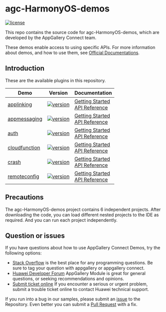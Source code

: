 # agc-HarmonyOS-demos
[![license](https://img.shields.io/badge/license-Apache--2.0-green)](./LICENCE)

This repo contains the source code for agc-HarmonyOS-demos, which are developed by the AppGallery Connect team.

These demos enable access to using specific APIs. For more information
about demos, and how to use them, see
[Official Documentations](https://developer.huawei.com/consumer/en/doc/development/AppGallery-connect-Guides/agc-get-started-harmonyos-0000001184684961).


## Introduction
These are the available plugins in this repository.

| Demo | Version | Documentation |
|--------|-----|-----|
| [applinking](./applinking) | [![version](https://img.shields.io/badge/Release-1.3.1.300-yellow)](./applinking) | [Getting Started](https://developer.huawei.com/consumer/en/doc/development/AppGallery-connect-Guides/agc-applinking-getstarted-harmonyos-0000001139799850) <br/> [API Reference](https://developer.huawei.com/consumer/cn/doc/development/AppGallery-connect-References/appmessaging-overview-java-0000001153013530) |
| [appmessaging](./appmessaging) | [![version](https://img.shields.io/badge/Release-1.3.1.300-yellow)](./appmessaging) | [Getting Started](https://developer.huawei.com/consumer/en/doc/development/AppGallery-connect-Guides/agc--cloudhosting-webprocess-0000001196769955) <br/> [API Reference](https://developer.huawei.com/consumer/cn/doc/development/AppGallery-connect-References/appmessaging-overview-java-0000001153013530) |
| [auth](./auth) | [![version](https://img.shields.io/badge/Release-1.3.1.300-yellow)](./auth) | [Getting Started](https://developer.huawei.com/consumer/en/doc/development/AppGallery-connect-Guides/agc-auth-harmonyos-getstarted-0000001197409867) <br/> [API Reference](https://developer.huawei.com/consumer/en/doc/development/AppGallery-connect-References/harmonyos-java-overview-0000001197411131) |
| [cloudfunction](./cloudfunction) | [![version](https://img.shields.io/badge/Release-1.3.1.300-yellow)](./cloudfunction) | [Getting Started](https://developer.huawei.com/consumer/cn/doc/development/AppGallery-connect-Guides/agc-cloudfunction-functioncall-java-0000001153163346) <br/> [API Reference](https://developer.huawei.com/consumer/en/doc/development/AppGallery-connect-References/overview-java-0000001153005006) |
| [crash](./crash) | [![version](https://img.shields.io/badge/Release-1.3.1.300-yellow)](./crash) | [Getting Started](https://developer.huawei.com/consumer/en/doc/development/AppGallery-connect-Guides/agc-crash-getstarted-harmonyos-0000001185398953) <br/> [API Reference](https://developer.huawei.com/consumer/en/doc/development/AppGallery-connect-References/overview-harmonyos-0000001185399149) |
| [remoteconfig](./remoteconfig) | [![version](https://img.shields.io/badge/Release-1.3.1.300-yellow)](./remoteconfig) | [Getting Started](https://developer.huawei.com/consumer/en/doc/development/AppGallery-connect-Guides/agc-remoteconfig-harmonyos-getstarted-0000001139007220) <br/> [API Reference](https://developer.huawei.com/consumer/en/doc/development/AppGallery-connect-References/harmony-remoteconfig-overview-0000001188328547) |

## Precautions
The agc-HarmonyOS-demos project contains 6 independent projects. After downloading the code, you can load different nested projects to the IDE as required. And you can run each project independently.

## Question or issues
If you have questions about how to use AppGallery Connect Demos, try the following options:  
* [Stack Overflow](https://stackoverflow.com/questions/tagged/appgallery) is the best place for any programming questions. Be sure to tag your question with appgallery or appgallery connect.  
* [Huawei Developer Forum](https://forums.developer.huawei.com/forumPortal/en/home?fid=0101188387844930001) AppGallery Module is great for general questions, or seeking recommendations and opinions.
* [Submit ticket online](https://developer.huawei.com/consumer/en/support/feedback/#/) If you encounter a serious or urgent problem, submit a trouble ticket online to contact Huawei technical support.

If you run into a bug in our samples, please submit an [issue](https://github.com/AppGalleryConnect/agc-android-demos/issues) to the Repository. Even better you can submit a [Pull Request](https://github.com/AppGalleryConnect/agc-android-demos/pulls) with a fix.

